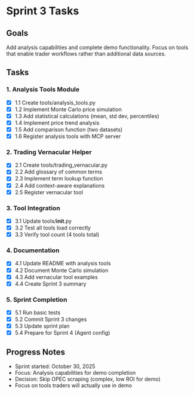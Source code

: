 # Sprint 3 Tasks

## Goals
Add analysis capabilities and complete demo functionality. Focus on tools that enable trader workflows rather than additional data sources.

## Tasks

### 1. Analysis Tools Module
- [x] 1.1 Create tools/analysis_tools.py
- [x] 1.2 Implement Monte Carlo price simulation
- [x] 1.3 Add statistical calculations (mean, std dev, percentiles)
- [x] 1.4 Implement price trend analysis
- [x] 1.5 Add comparison function (two datasets)
- [x] 1.6 Register analysis tools with MCP server

### 2. Trading Vernacular Helper
- [x] 2.1 Create tools/trading_vernacular.py
- [x] 2.2 Add glossary of common terms
- [x] 2.3 Implement term lookup function
- [x] 2.4 Add context-aware explanations
- [x] 2.5 Register vernacular tool

### 3. Tool Integration
- [x] 3.1 Update tools/__init__.py
- [x] 3.2 Test all tools load correctly
- [x] 3.3 Verify tool count (4 tools total)

### 4. Documentation
- [x] 4.1 Update README with analysis tools
- [x] 4.2 Document Monte Carlo simulation
- [x] 4.3 Add vernacular tool examples
- [x] 4.4 Create Sprint 3 summary

### 5. Sprint Completion
- [x] 5.1 Run basic tests
- [x] 5.2 Commit Sprint 3 changes
- [x] 5.3 Update sprint plan
- [x] 5.4 Prepare for Sprint 4 (Agent config)

## Progress Notes
- Sprint started: October 30, 2025
- Focus: Analysis capabilities for demo completion
- Decision: Skip OPEC scraping (complex, low ROI for demo)
- Focus on tools traders will actually use in demo

